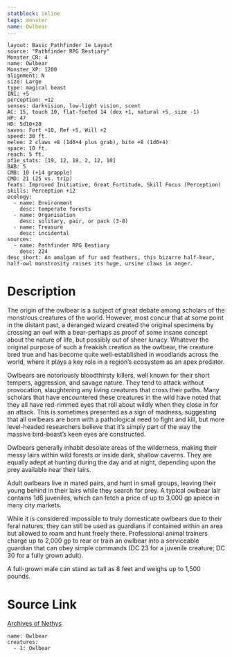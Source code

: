 ```yaml
---
statblock: inline
tags: monster
name: Owlbear
---
```

```statblock
layout: Basic Pathfinder 1e Layout
source: "Pathfinder RPG Bestiary"
Monster_CR: 4
name: Owlbear
Monster_XP: 1200
alignment: N
size: Large
type: magical beast
INI: +5
perception: +12
senses: darkvision, low-light vision, scent
AC: 15, touch 10, flat-footed 14 (dex +1, natural +5, size -1)
HP: 47
HD: 5d10+20
saves: Fort +10, Ref +5, Will +2
speed: 30 ft.
melee: 2 claws +8 (1d6+4 plus grab), bite +8 (1d6+4)
space: 10 ft.
reach: 5 ft.
pf1e_stats: [19, 12, 18, 2, 12, 10]
BAB: 5
CMB: 10 (+14 grapple)
CMD: 21 (25 vs. trip)
feats: Improved Initiative, Great Fortitude, Skill Focus (Perception)
skills: Perception +12
ecology:
  - name: Environment
    desc: temperate forests
  - name: Organisation
    desc: solitary, pair, or pack (3-8)
  - name: Treasure
    desc: incidental
sources:
  - name: Pathfinder RPG Bestiary
    desc: 224
desc_short: An amalgam of fur and feathers, this bizarre half-bear, half-owl monstrosity raises its huge, ursine claws in anger.
```
# Description
The origin of the owlbear is a subject of great debate among scholars of the monstrous creatures of the world. However, most concur that at some point in the distant past, a deranged wizard created the original specimens by crossing an owl with a bear-perhaps as proof of some insane concept about the nature of life, but possibly out of sheer lunacy. Whatever the original purpose of such a freakish creation as the owlbear, the creature bred true and has become quite well-established in woodlands across the world, where it plays a key role in a region’s ecosystem as an apex predator.

Owlbears are notoriously bloodthirsty killers, well known for their short tempers, aggression, and savage nature. They tend to attack without provocation, slaughtering any living creatures that cross their paths. Many scholars that have encountered these creatures in the wild have noted that they all have red-rimmed eyes that roll about wildly when they close in for an attack. This is sometimes presented as a sign of madness, suggesting that all owlbears are born with a pathological need to fight and kill, but more level-headed researchers believe that it’s simply part of the way the massive bird-beast’s keen eyes are constructed.

Owlbears generally inhabit desolate areas of the wilderness, making their messy lairs within wild forests or inside dark, shallow caverns. They are equally adept at hunting during the day and at night, depending upon the prey available near their lairs.

Adult owlbears live in mated pairs, and hunt in small groups, leaving their young behind in their lairs while they search for prey. A typical owlbear lair contains 1d6 juveniles, which can fetch a price of up to 3,000 gp apiece in many city markets.

While it is considered impossible to truly domesticate owlbears due to their feral natures, they can still be used as guardians if contained within an area but allowed to roam and hunt freely there. Professional animal trainers charge up to 2,000 gp to rear or train an owlbear into a serviceable guardian that can obey simple commands (DC 23 for a juvenile creature; DC 30 for a fully grown adult).

A full-grown male can stand as tall as 8 feet and weighs up to 1,500 pounds.
# Source Link
[Archives of Nethys](https://aonprd.com/MonsterDisplay.aspx?ItemName=Owlbear)
```encounter-table
name: Owlbear
creatures:
  - 1: Owlbear
```
